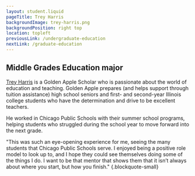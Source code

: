 ```yaml
---
layout: student.liquid
pageTitle: Trey Harris
backgroundImage: trey-harris.png
backgroundPosition: right top
location: topleft
previousLink: /undergraduate-education
nextLink: /graduate-education
---
```


## Middle Grades Education major

[Trey Harris](https://storied.illinois.edu/qa-with-trey-harris-edu-21/) is a Golden Apple Scholar who is passionate about the world of education and teaching. Golden Apple prepares (and helps support through tuition assistance) high school seniors and first- and second-year Illinois college students who have the determination and drive to be excellent teachers.

He worked in Chicago Public Schools with their summer school programs, helping students who struggled during the school year to move forward into the next grade.

"This was such an eye-opening experience for me, seeing the many students that Chicago Public Schools serve. I enjoyed being a positive role model to look up to, and I hope they could see themselves doing some of the things I do. I want to be that mentor that shows them that it isn’t always about where you start, but how you finish." {.blockquote-small}